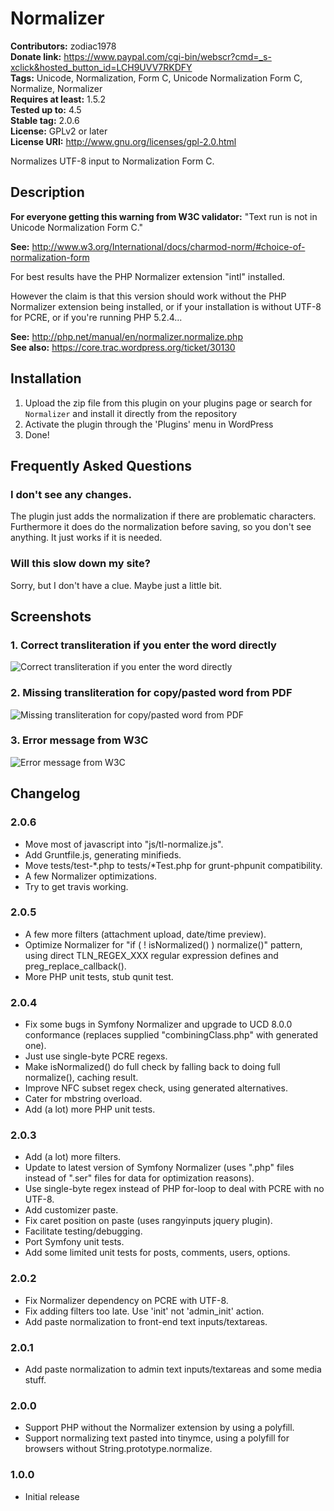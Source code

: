 # Normalizer #
**Contributors:** zodiac1978  
**Donate link:** https://www.paypal.com/cgi-bin/webscr?cmd=_s-xclick&hosted_button_id=LCH9UVV7RKDFY  
**Tags:** Unicode, Normalization, Form C, Unicode Normalization Form C, Normalize, Normalizer  
**Requires at least:** 1.5.2  
**Tested up to:** 4.5  
**Stable tag:** 2.0.6  
**License:** GPLv2 or later  
**License URI:** http://www.gnu.org/licenses/gpl-2.0.html  

Normalizes UTF-8 input to Normalization Form C.

## Description ##

**For everyone getting this warning from W3C validator:** "Text run is not in Unicode Normalization Form C."  

**See:** http://www.w3.org/International/docs/charmod-norm/#choice-of-normalization-form  

For best results have the PHP Normalizer extension "intl" installed.

However the claim is that this version should work without the PHP Normalizer extension being installed, or if your installation
is without UTF-8 for PCRE, or if you're running PHP 5.2.4...

**See:** http://php.net/manual/en/normalizer.normalize.php  
**See also:** https://core.trac.wordpress.org/ticket/30130  

## Installation ##

1. Upload the zip file from this plugin on your plugins page or search for `Normalizer` and install it directly from the repository
1. Activate the plugin through the 'Plugins' menu in WordPress
1. Done!

## Frequently Asked Questions ##

### I don't see any changes. ###

The plugin just adds the normalization if there are problematic characters. Furthermore it does do the normalization before saving, so you don't see anything. It just works if it is needed.

### Will this slow down my site? ###

Sorry, but I don't have a clue. Maybe just a little bit. 

## Screenshots ##

### 1. Correct transliteration if you enter the word directly ###
![Correct transliteration if you enter the word directly](http://s.wordpress.org/extend/plugins/normalizer/screenshot-1.png)

### 2. Missing transliteration for copy/pasted word from PDF ###
![Missing transliteration for copy/pasted word from PDF](http://s.wordpress.org/extend/plugins/normalizer/screenshot-2.png)

### 3. Error message from W3C ###
![Error message from W3C](http://s.wordpress.org/extend/plugins/normalizer/screenshot-3.png)


## Changelog ##

### 2.0.6 ###
* Move most of javascript into "js/tl-normalize.js".
* Add Gruntfile.js, generating minifieds.
* Move tests/test-*.php to tests/*Test.php for grunt-phpunit compatibility.
* A few Normalizer optimizations.
* Try to get travis working.

### 2.0.5 ###
* A few more filters (attachment upload, date/time preview).
* Optimize Normalizer for "if ( ! isNormalized() ) normalize()" pattern, using direct TLN_REGEX_XXX regular expression defines and preg_replace_callback().
* More PHP unit tests, stub qunit test.

### 2.0.4 ###
* Fix some bugs in Symfony Normalizer and upgrade to UCD 8.0.0 conformance (replaces supplied "combiningClass.php" with generated one).
* Just use single-byte PCRE regexs.
* Make isNormalized() do full check by falling back to doing full normalize(), caching result.
* Improve NFC subset regex check, using generated alternatives.
* Cater for mbstring overload.
* Add (a lot) more PHP unit tests.

### 2.0.3 ###
* Add (a lot) more filters.
* Update to latest version of Symfony Normalizer (uses ".php" files instead of ".ser" files for data for optimization reasons).
* Use single-byte regex instead of PHP for-loop to deal with PCRE with no UTF-8.
* Add customizer paste.
* Fix caret position on paste (uses rangyinputs jquery plugin).
* Facilitate testing/debugging.
* Port Symfony unit tests.
* Add some limited unit tests for posts, comments, users, options.

### 2.0.2 ###
* Fix Normalizer dependency on PCRE with UTF-8.
* Fix adding filters too late. Use 'init' not 'admin_init' action.
* Add paste normalization to front-end text inputs/textareas.

### 2.0.1 ###
* Add paste normalization to admin text inputs/textareas and some media stuff.

### 2.0.0 ###
* Support PHP without the Normalizer extension by using a polyfill.
* Support normalizing text pasted into tinymce, using a polyfill for browsers without String.prototype.normalize.

### 1.0.0 ###
* Initial release
